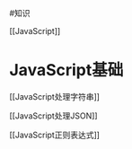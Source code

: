 
#知识 


[[JavaScript]]


# JavaScript基础


[[JavaScript处理字符串]]

[[JavaScript处理JSON]]

[[JavaScript正则表达式]]



